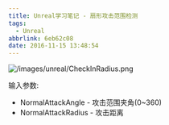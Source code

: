 ```yaml
---
title: Unreal学习笔记 - 扇形攻击范围检测
tags:
  - Unreal
abbrlink: 6eb62c08
date: 2016-11-15 13:48:54
---
```


![/images/unreal/CheckInRadius.png](/images/unreal/CheckInRadius.png)

输入参数:

- NormalAttackAngle - 攻击范围夹角(0~360)
- NormalAttackRadius - 攻击距离
